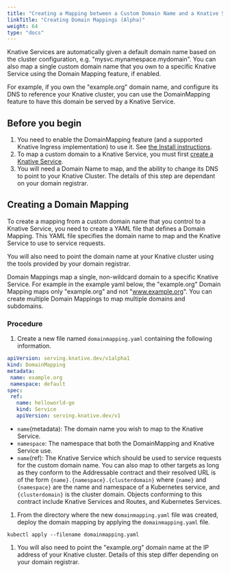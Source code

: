 ```yaml
---
title: "Creating a Mapping between a Custom Domain Name and a Knative Service (Alpha)"
linkTitle: "Creating Domain Mappings (Alpha)"
weight: 64
type: "docs"
---
```


Knative Services are automatically given a default domain name based on the
cluster configuration, e.g. "mysvc.mynamespace.mydomain". You can also map a
single custom domain name that you own to a specific Knative Service using the
Domain Mapping feature, if enabled.

For example, if you own the "example.org" domain name, and configure its DNS
to reference your Knative cluster, you can use the DomainMapping feature to
have this domain be served by a Knative Service.

## Before you begin

1. You need to enable the DomainMapping feature (and a supported Knative
   Ingress implementation) to use it. See [the Install instructions](../install/any-kubernetes-cluster/#optional-serving-extensions).
1. To map a custom domain to a Knative Service, you must first [create a Knative
Service](../serving/services/creating-services).
1. You will need a Domain Name to map, and the ability to change its DNS to
   point to your Knative Cluster. The details of this step are dependant on
   your domain registrar.

## Creating a Domain Mapping

To create a mapping from a custom domain name that you control to a Knative
Service, you need to create a YAML file that defines a Domain Mapping. This
YAML file specifies the domain name to map and the Knative Service to use to
service requests.

You will also need to point the domain name at your Knative cluster using the
tools provided by your domain registrar.

Domain Mappings map a single, non-wildcard domain to a specific Knative
Service. For example in the example yaml below, the "example.org" Domain
Mapping maps only "example.org" and not "www.example.org". You can create
multiple Domain Mappings to map multiple domains and subdomains.

### Procedure

1. Create a new file named `domainmapping.yaml` containing the following information.
  ```yaml
  apiVersion: serving.knative.dev/v1alpha1
  kind: DomainMapping
  metadata:
   name: example.org
   namespace: default
  spec:
   ref:
     name: helloworld-go
     kind: Service
     apiVersion: serving.knative.dev/v1
  ```
  * `name`(metadata): The domain name you wish to map to the Knative Service.
  * `namespace`: The namespace that both the DomainMapping and Knative Service use.
  * `name`(ref): The Knative Service which should be used to service requests
    for the custom domain name. You can also map to other targets as long as
    they conform to the Addressable contract and their resolved URL is of the
    form `{name}.{namespace}.{clusterdomain}` where `{name}` and `{namespace}`
    are the name and namespace of a Kubernetes service, and `{clusterdomain}`
    is the cluster domain. Objects conforming to this contract include Knative
    Services and Routes, and Kubernetes Services.

1. From the directory where the new `domainmapping.yaml` file was created,
   deploy the domain mapping by applying the `domainmapping.yaml` file.
 ```
 kubectl apply --filename domainmapping.yaml
 ```

1. You will also need to point the "example.org" domain name at the IP
   address of your Knative cluster. Details of this step differ depending on
   your domain registrar.
